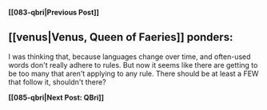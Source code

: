 **[[083-qbri|Previous Post]]**
## [[venus|Venus, Queen of Faeries]] ponders:

I was thinking that, because languages change over time, and often-used words don't really adhere to rules. But now it seems like there are getting to be too many that aren't applying to any rule. There should be at least a FEW that follow it, shouldn't there?

**[[085-qbri|Next Post: QBri]]**
